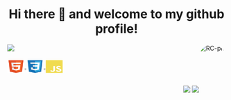 <h1 align="center"> Hi there 👋 and welcome to my github profile! </h1>
<div>
  <a href="https://github.com/raquelcota">
    <img align="right" alt="RC-pic" height="250" style="border-radius:50px;" src="https://s10.gifyu.com/images/ezgif.com-gif-maker4bc6ed581ab1502f.gif">
  <img height="180em" src="https://github-readme-stats.vercel.app/api?username=raquelcota&show_icons=true&theme=dracula&include_all_commits=true&count_private=true"/>
</div>
<divstyle="display: inline_block"><br>
  <img align="center" alt="RC-HTML" height="30" width="40" src="https://raw.githubusercontent.com/devicons/devicon/master/icons/html5/html5-original.svg">
  <img align="center" alt="RC-CSS" height="30" width="40" src="https://raw.githubusercontent.com/devicons/devicon/master/icons/css3/css3-original.svg">
  <img align="center" alt="RC-Js" height="30" width="40" src="https://raw.githubusercontent.com/devicons/devicon/master/icons/javascript/javascript-plain.svg">
</div>
  
  ##
 
<div align="right"> 
  <a href = "mailto:raquelcotacv.work@gmail.com"><img src="https://img.shields.io/badge/-Gmail-%23333?style=for-the-badge&logo=gmail&logoColor=white" target="_blank"></a>
  <a href="https://www.linkedin.com/in/raquel-cota-777968140/" target="_blank"><img src="https://img.shields.io/badge/-LinkedIn-%230077B5?style=for-the-badge&logo=linkedin&logoColor=white" target="_blank"></a>
</div>
